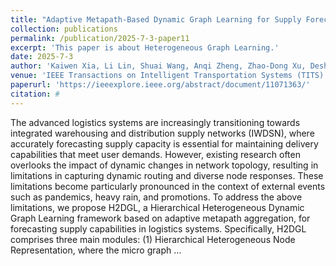 ```yaml
---
title: "Adaptive Metapath-Based Dynamic Graph Learning for Supply Forecasting in Logistics System"
collection: publications
permalink: /publication/2025-7-3-paper11
excerpt: 'This paper is about Heterogeneous Graph Learning.'
date: 2025-7-3
author: 'Kaiwen Xia, Li Lin, Shuai Wang, Anqi Zheng, Zhao-Dong Xu, Desheng Zhang, Tian He'
venue: 'IEEE Transactions on Intelligent Transportation Systems (TITS)'
paperurl: 'https://ieeexplore.ieee.org/abstract/document/11071363/'
citation: # 
---
```


The advanced logistics systems are increasingly transitioning towards integrated warehousing and distribution supply networks (IWDSN), where accurately forecasting supply capacity is essential for maintaining delivery capabilities that meet user demands. However, existing research often overlooks the impact of dynamic changes in network topology, resulting in limitations in capturing dynamic routing and diverse node responses. These limitations become particularly pronounced in the context of external events such as pandemics, heavy rain, and promotions. To address the above limitations, we propose H2DGL, a Hierarchical Heterogeneous Dynamic Graph Learning framework based on adaptive metapath aggregation, for forecasting supply capabilities in logistics systems. Specifically, H2DGL comprises three main modules: (1) Hierarchical Heterogeneous Node Representation, where the micro graph …